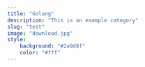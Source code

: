 ```yaml
---
title: "Golang"
description: "This is an example category"
slug: "test"
image: "download.jpg"
style:
    background: "#2a9d8f"
    color: "#fff"
---
```

